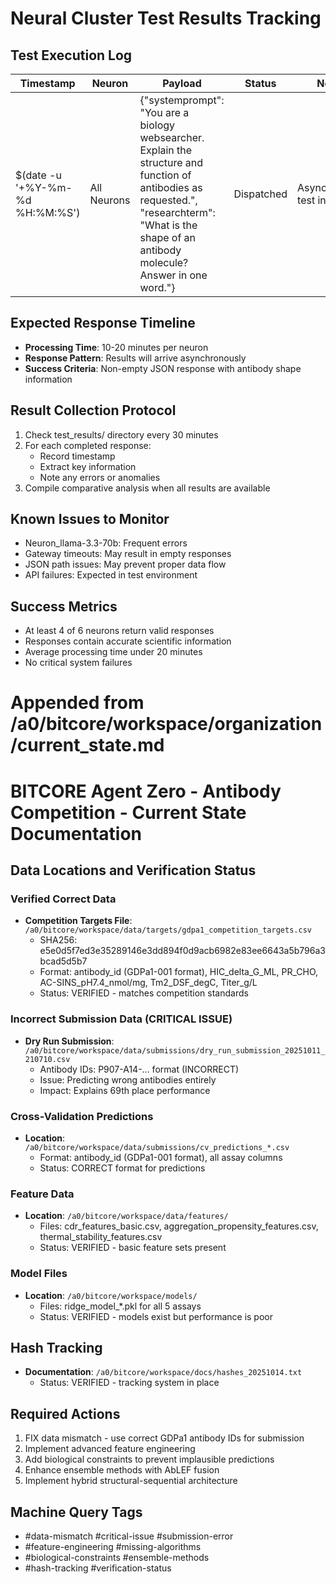 # Neural Cluster Test Results Tracking

## Test Execution Log

| Timestamp | Neuron | Payload | Status | Notes |
|-----------|--------|---------|--------|-------|
| $(date -u '+%Y-%m-%d %H:%M:%S') | All Neurons | {"systemprompt": "You are a biology websearcher. Explain the structure and function of antibodies as requested.", "researchterm": "What is the shape of an antibody molecule? Answer in one word."} | Dispatched | Asynchronous test initiated |

## Expected Response Timeline

- **Processing Time**: 10-20 minutes per neuron
- **Response Pattern**: Results will arrive asynchronously
- **Success Criteria**: Non-empty JSON response with antibody shape information

## Result Collection Protocol

1. Check test_results/ directory every 30 minutes
2. For each completed response:
   - Record timestamp
   - Extract key information
   - Note any errors or anomalies
3. Compile comparative analysis when all results are available

## Known Issues to Monitor

- Neuron_llama-3.3-70b: Frequent errors
- Gateway timeouts: May result in empty responses
- JSON path issues: May prevent proper data flow
- API failures: Expected in test environment

## Success Metrics

- At least 4 of 6 neurons return valid responses
- Responses contain accurate scientific information
- Average processing time under 20 minutes
- No critical system failures


# Appended from /a0/bitcore/workspace/organization/current_state.md
# BITCORE Agent Zero - Antibody Competition - Current State Documentation

## Data Locations and Verification Status

### Verified Correct Data
- **Competition Targets File**: `/a0/bitcore/workspace/data/targets/gdpa1_competition_targets.csv`
  - SHA256: e5e0d5f7ed3e35289146e3dd894f0d9acb6982e83ee6643a5b796a3bcad5d5b7
  - Format: antibody_id (GDPa1-001 format), HIC_delta_G_ML, PR_CHO, AC-SINS_pH7.4_nmol/mg, Tm2_DSF_degC, Titer_g/L
  - Status: VERIFIED - matches competition standards

### Incorrect Submission Data (CRITICAL ISSUE)
- **Dry Run Submission**: `/a0/bitcore/workspace/data/submissions/dry_run_submission_20251011_210710.csv`
  - Antibody IDs: P907-A14-... format (INCORRECT)
  - Issue: Predicting wrong antibodies entirely
  - Impact: Explains 69th place performance

### Cross-Validation Predictions
- **Location**: `/a0/bitcore/workspace/data/submissions/cv_predictions_*.csv`
  - Format: antibody_id (GDPa1-001 format), all assay columns
  - Status: CORRECT format for predictions

### Feature Data
- **Location**: `/a0/bitcore/workspace/data/features/`
  - Files: cdr_features_basic.csv, aggregation_propensity_features.csv, thermal_stability_features.csv
  - Status: VERIFIED - basic feature sets present

### Model Files
- **Location**: `/a0/bitcore/workspace/models/`
  - Files: ridge_model_*.pkl for all 5 assays
  - Status: VERIFIED - models exist but performance is poor

## Hash Tracking
- **Documentation**: `/a0/bitcore/workspace/docs/hashes_20251014.txt`
  - Status: VERIFIED - tracking system in place

## Required Actions
1. FIX data mismatch - use correct GDPa1 antibody IDs for submission
2. Implement advanced feature engineering
3. Add biological constraints to prevent implausible predictions
4. Enhance ensemble methods with AbLEF fusion
5. Implement hybrid structural-sequential architecture

## Machine Query Tags
- #data-mismatch #critical-issue #submission-error
- #feature-engineering #missing-algorithms
- #biological-constraints #ensemble-methods
- #hash-tracking #verification-status
